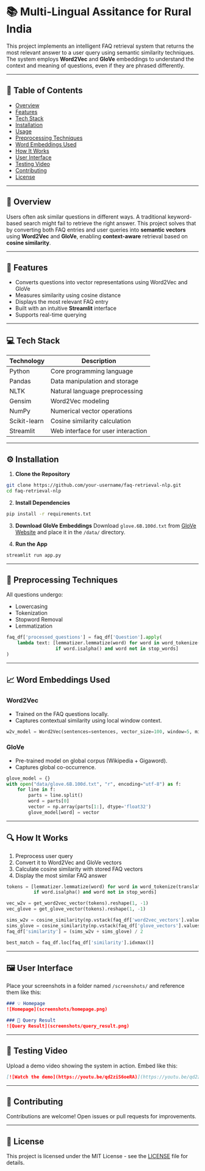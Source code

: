 
# 📚 Multi-Lingual Assitance for Rural India

This project implements an intelligent FAQ retrieval system that returns the most relevant answer to a user query using semantic similarity techniques. The system employs **Word2Vec** and **GloVe** embeddings to understand the context and meaning of questions, even if they are phrased differently.

---

## 📌 Table of Contents

- [Overview](#overview)
- [Features](#features)
- [Tech Stack](#tech-stack)
- [Installation](#installation)
- [Usage](#usage)
- [Preprocessing Techniques](#preprocessing-techniques)
- [Word Embeddings Used](#word-embeddings-used)
- [How It Works](#how-it-works)
- [User Interface](#user-interface)
- [Testing Video](#testing-video)
- [Contributing](#contributing)
- [License](#license)

---

## 🧠 Overview

Users often ask similar questions in different ways. A traditional keyword-based search might fail to retrieve the right answer. This project solves that by converting both FAQ entries and user queries into **semantic vectors** using **Word2Vec** and **GloVe**, enabling **context-aware** retrieval based on **cosine similarity**.

---

## 🌟 Features

- Converts questions into vector representations using Word2Vec and GloVe
- Measures similarity using cosine distance
- Displays the most relevant FAQ entry
- Built with an intuitive **Streamlit** interface
- Supports real-time querying

---

## 💻 Tech Stack

| Technology     | Description                        |
|----------------|------------------------------------|
| Python         | Core programming language          |
| Pandas         | Data manipulation and storage      |
| NLTK           | Natural language preprocessing     |
| Gensim         | Word2Vec modeling                  |
| NumPy          | Numerical vector operations        |
| Scikit-learn   | Cosine similarity calculation      |
| Streamlit      | Web interface for user interaction |

---

## ⚙️ Installation

1. **Clone the Repository**
```bash
git clone https://github.com/your-username/faq-retrieval-nlp.git
cd faq-retrieval-nlp
```

2. **Install Dependencies**
```bash
pip install -r requirements.txt
```

3. **Download GloVe Embeddings**
Download `glove.6B.100d.txt` from [GloVe Website](https://nlp.stanford.edu/projects/glove/) and place it in the `/data/` directory.

4. **Run the App**
```bash
streamlit run app.py
```

---

## 🔄 Preprocessing Techniques

All questions undergo:
- Lowercasing
- Tokenization
- Stopword Removal
- Lemmatization

```python
faq_df['processed_questions'] = faq_df['Question'].apply(
    lambda text: [lemmatizer.lemmatize(word) for word in word_tokenize(text.lower())
                  if word.isalpha() and word not in stop_words]
)
```

---

## 📈 Word Embeddings Used

### Word2Vec
- Trained on the FAQ questions locally.
- Captures contextual similarity using local window context.

```python
w2v_model = Word2Vec(sentences=sentences, vector_size=100, window=5, min_count=1, workers=4)
```

### GloVe
- Pre-trained model on global corpus (Wikipedia + Gigaword).
- Captures global co-occurrence.

```python
glove_model = {}
with open("data/glove.6B.100d.txt", "r", encoding="utf-8") as f:
    for line in f:
        parts = line.split()
        word = parts[0]
        vector = np.array(parts[1:], dtype='float32')
        glove_model[word] = vector
```

---

## 🔍 How It Works

1. Preprocess user query
2. Convert it to Word2Vec and GloVe vectors
3. Calculate cosine similarity with stored FAQ vectors
4. Display the most similar FAQ answer

```python
tokens = [lemmatizer.lemmatize(word) for word in word_tokenize(translated_query.lower())
          if word.isalpha() and word not in stop_words]

vec_w2v = get_word2vec_vector(tokens).reshape(1, -1)
vec_glove = get_glove_vector(tokens).reshape(1, -1)

sims_w2v = cosine_similarity(np.vstack(faq_df['word2vec_vectors'].values), vec_w2v).flatten()
sims_glove = cosine_similarity(np.vstack(faq_df['glove_vectors'].values), vec_glove).flatten()
faq_df['similarity'] = (sims_w2v + sims_glove) / 2

best_match = faq_df.loc[faq_df['similarity'].idxmax()]
```

---

## 🖼️ User Interface

Place your screenshots in a folder named `/screenshots/` and reference them like this:

```markdown
### 💡 Homepage
![Homepage](screenshots/homepage.png)

### 🔎 Query Result
![Query Result](screenshots/query_result.png)
```

---

## 🎥 Testing Video

Upload a demo video showing the system in action. Embed like this:

```markdown
[![Watch the demo](https://youtu.be/qd2ziS6oeRA)](https://youtu.be/qd2ziS6oeRA)
```

---

## 🤝 Contributing

Contributions are welcome! Open issues or pull requests for improvements.

---

## 📄 License

This project is licensed under the MIT License - see the [LICENSE](LICENSE) file for details.
